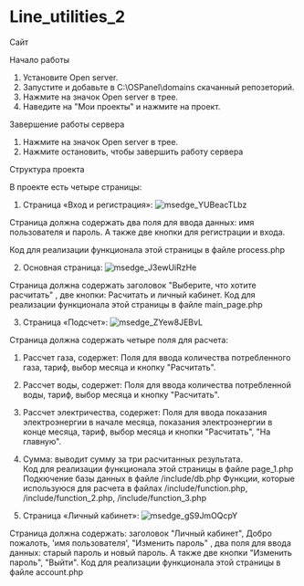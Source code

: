 # Line_utilities_2

Сайт

Начало работы
1. Установите Open server.
2. Запустите и добавьте в C:\OSPanel\domains скачанный репозеторий.
3. Нажмите на значок Open server в трее.
4. Наведите на "Мои проекты" и нажмите на проект.

Завершение работы сервера
1. Нажмите на значок Open server в трее.
2. Нажмите остановить, чтобы завершить работу сервера

Структура проекта

В проекте есть четыре страницы:
1. Страница «Вход и регистрация»:
![msedge_YUBeacTLbz](https://github.com/Elindor49/elindor49.github.io/assets/73751885/88380c7c-0198-4731-af9b-985bde88d730)

Страница должна содержать два поля для ввода данных: имя пользователя и пароль.
А также две кнопки для регистрации и входа.

Код для реализации функционала этой страницы в файле process.php

2. Основная страница:
![msedge_J3ewUiRzHe](https://github.com/Elindor49/elindor49.github.io/assets/73751885/1a1a9c4a-ee4e-454f-9d33-8da4ce746d53)

Страница должна содержать заголовок "Выберите, что хотите расчитать" , две кнопки: Расчитать и личный кабинет.
Код для реализации функционала этой страницы в файле main_page.php

3. Страница «Подсчет»:
![msedge_ZYew8JEBvL](https://github.com/Elindor49/elindor49.github.io/assets/73751885/99c4e00a-cf70-4e1b-9406-c80bd8ddc178)

Страница должна содержать четыре поля для расчета:
1. Рассчет газа, содержет: Поля для ввода количества потребленного газа, тариф, выбор месяца и кнопку "Расчитать".
2. Рассчет воды, содержет: Поля для ввода количества потребленной воды, тариф, выбор месяца и кнопку "Расчитать".
3. Рассчет электричества, содержет: Поля для ввода показания электроэнергии в начале месяца, показания электроэнергии в конце месяца, тариф, выбор месяца и кнопки "Расчитать", "На главную".
4. Сумма: выводит сумму за три расчитанных результата.  
Код для реализации функционала этой страницы в файле page_1.php
Подкючение базы данных в файле /include/db.php
Функции, которые используюся для расчета в файлах /include/function.php, /include/function_2.php, /include/function_3.php

4. Страница «Личный кабинет»:
![msedge_gS9JmOQcpY](https://github.com/Elindor49/elindor49.github.io/assets/73751885/f74368dd-69ca-4483-a274-71729c4a8a48)

Страница должна содержать: заголовок "Личный кабинет", Добро пожалоть, 'имя пользователя', "Изменить пароль" , два поля для ввода данных: старый пароль и новый пароль.
А также две кнопки "Изменить пароль", "Выйти".
Код для реализации функционала этой страницы в файле account.php

